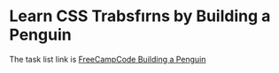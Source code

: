 # Learn CSS Trabsfırns by Building a Penguin

The task list link is [FreeCampCode Building a Penguin](https://www.freecodecamp.org/learn/2022/responsive-web-design/learn-css-transforms-by-building-a-penguin/step-1)
